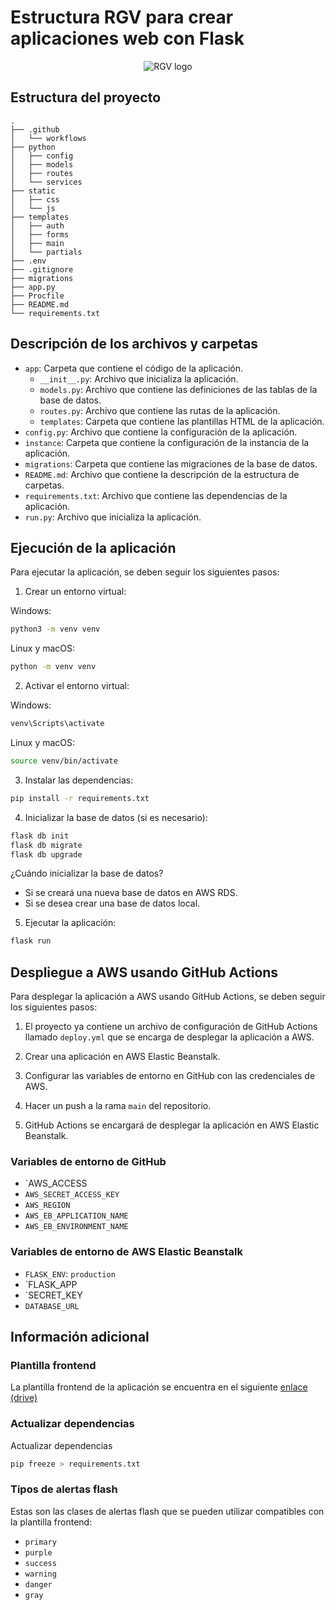 # Estructura RGV para crear aplicaciones web con Flask

<p align="center">
  <img src="https://i.ibb.co/64rmBtF/rgv.png" alt="RGV logo" title="RGV logo" />
</p>

## Estructura del proyecto

```
.
├── .github
│   └── workflows
├── python
│   ├── config
│   ├── models
│   ├── routes
│   └── services
├── static
│   ├── css
│   └── js
├── templates
│   ├── auth
│   ├── forms
│   ├── main
│   └── partials
├── .env
├── .gitignore
├── migrations
├── app.py
├── Procfile
├── README.md
└── requirements.txt
```

## Descripción de los archivos y carpetas

- `app`: Carpeta que contiene el código de la aplicación.
  - `__init__.py`: Archivo que inicializa la aplicación.
  - `models.py`: Archivo que contiene las definiciones de las tablas de la base de datos.
  - `routes.py`: Archivo que contiene las rutas de la aplicación.
  - `templates`: Carpeta que contiene las plantillas HTML de la aplicación.
- `config.py`: Archivo que contiene la configuración de la aplicación.
- `instance`: Carpeta que contiene la configuración de la instancia de la aplicación.
- `migrations`: Carpeta que contiene las migraciones de la base de datos.
- `README.md`: Archivo que contiene la descripción de la estructura de carpetas.
- `requirements.txt`: Archivo que contiene las dependencias de la aplicación.
- `run.py`: Archivo que inicializa la aplicación.

## Ejecución de la aplicación

Para ejecutar la aplicación, se deben seguir los siguientes pasos:

1. Crear un entorno virtual:

Windows:

```bash
python3 -m venv venv
```

Linux y macOS:

```bash
python -m venv venv
```

2. Activar el entorno virtual:

Windows:

```bash
venv\Scripts\activate
```

Linux y macOS:

```bash
source venv/bin/activate
```

3. Instalar las dependencias:

```bash
pip install -r requirements.txt
```

4. Inicializar la base de datos (si es necesario):

```bash
flask db init
flask db migrate
flask db upgrade
```

¿Cuándo inicializar la base de datos?

- Si se creará una nueva base de datos en AWS RDS.
- Si se desea crear una base de datos local.

5. Ejecutar la aplicación:

```bash
flask run
```

## Despliegue a AWS usando GitHub Actions

Para desplegar la aplicación a AWS usando GitHub Actions, se deben seguir los siguientes pasos:

1. El proyecto ya contiene un archivo de configuración de GitHub Actions llamado `deploy.yml` que se encarga de desplegar la aplicación a AWS.

2. Crear una aplicación en AWS Elastic Beanstalk.

3. Configurar las variables de entorno en GitHub con las credenciales de AWS.

4. Hacer un push a la rama `main` del repositorio.

5. GitHub Actions se encargará de desplegar la aplicación en AWS Elastic Beanstalk.

### Variables de entorno de GitHub

- `AWS_ACCESS
- `AWS_SECRET_ACCESS_KEY`
- `AWS_REGION`
- `AWS_EB_APPLICATION_NAME`
- `AWS_EB_ENVIRONMENT_NAME`

### Variables de entorno de AWS Elastic Beanstalk

- `FLASK_ENV`: `production`
- `FLASK_APP
- `SECRET_KEY
- `DATABASE_URL`

## Información adicional

### Plantilla frontend

La plantilla frontend de la aplicación se encuentra en el siguiente [enlace (drive)](https://drive.google.com)

### Actualizar dependencias

Actualizar dependencias

```bash
pip freeze > requirements.txt
```

### Tipos de alertas flash

Estas son las clases de alertas flash que se pueden utilizar compatibles con la plantilla frontend:

- `primary`
- `purple`
- `success`
- `warning`
- `danger`
- `gray`
